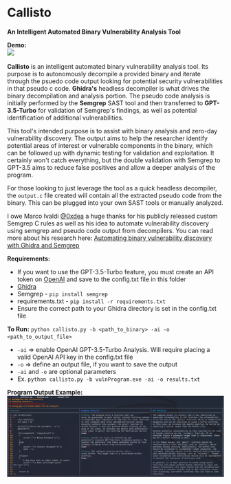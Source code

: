 # Callisto
**An Intelligent Automated Binary Vulnerability Analysis Tool**

**Demo:**\
![](callisto_demo.gif)

**Callisto** is an intelligent automated binary vulnerability analysis tool. Its purpose is to autonomously decompile a provided binary and iterate through the psuedo code output looking for potential security vulnerabilities in that pseudo c code. **Ghidra's** headless decompiler is what drives the binary decompilation and analysis portion. The pseudo code analysis is initially performed by the **Semgrep** SAST tool and then transferred to **GPT-3.5-Turbo** for validation of Semgrep's findings, as well as potential identification of additional vulnerabilities.

This tool's intended purpose is to assist with binary analysis and zero-day vulnerability discovery. The output aims to help the researcher identify potential areas of interest or vulnerable components in the binary, which can be followed up with dynamic testing for validation and exploitation. It certainly won't catch everything, but the double validation with Semgrep to GPT-3.5 aims to reduce false positives and allow a deeper analysis of the program.

For those looking to just leverage the tool as a quick headless decompiler, the `output.c` file created will contain all the extracted pseudo code from the binary. This can be plugged into your own SAST tools or manually analyzed.

I owe Marco Ivaldi [@0xdea](https://github.com/0xdea) a huge thanks for his publicly released custom Semgrep C rules as well as his idea to automate vulnerability discovery using semgrep and pseudo code output from decompilers. You can read more about his research here: [Automating binary vulnerability discovery with Ghidra and Semgrep](https://security.humanativaspa.it/automating-binary-vulnerability-discovery-with-ghidra-and-semgrep/)

**Requirements:**
- If you want to use the GPT-3.5-Turbo feature, you must create an API token on [OpenAI](https://platform.openai.com/account/api-keys) and save to the config.txt file in this folder
- [Ghidra](https://github.com/NationalSecurityAgency/ghidra)
- Semgrep - `pip install semgrep`
- requirements.txt - `pip install -r requirements.txt`
- Ensure the correct path to your Ghidra directory is set in the config.txt file

**To Run:**
`python callisto.py -b <path_to_binary> -ai -o <path_to_output_file>`
- `-ai` => enable OpenAI GPT-3.5-Turbo Analysis. Will require placing a valid OpenAI API key in the config.txt file
- `-o` => define an output file, if you want to save the output
- `-ai` and `-o` are optional parameters
- Ex. `python callisto.py -b vulnProgram.exe -ai -o results.txt`

**Program Output Example:**\
![](callisto.png)

